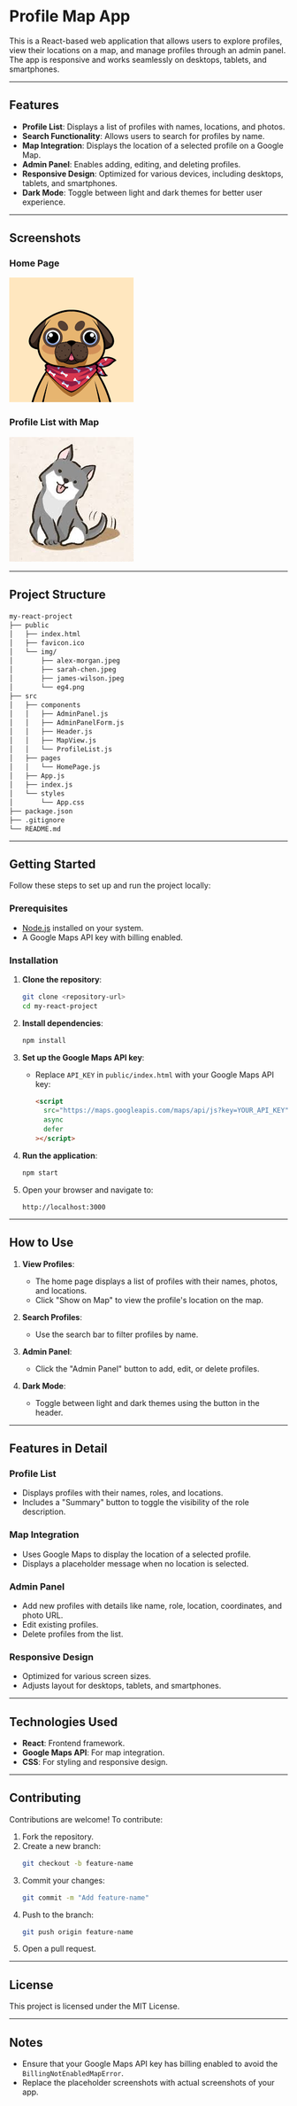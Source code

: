 # Profile Map App

This is a React-based web application that allows users to explore profiles, view their locations on a map, and manage profiles through an admin panel. The app is responsive and works seamlessly on desktops, tablets, and smartphones.

---

## Features

- **Profile List**: Displays a list of profiles with names, locations, and photos.
- **Search Functionality**: Allows users to search for profiles by name.
- **Map Integration**: Displays the location of a selected profile on a Google Map.
- **Admin Panel**: Enables adding, editing, and deleting profiles.
- **Responsive Design**: Optimized for various devices, including desktops, tablets, and smartphones.
- **Dark Mode**: Toggle between light and dark themes for better user experience.

---

## Screenshots

### Home Page
![Home Page](public/img/eg4.png)

### Profile List with Map
![Profile List with Map](public/img/sarah-chen.jpeg)

---

## Project Structure

```
my-react-project
├── public
│   ├── index.html
│   ├── favicon.ico
│   └── img/
│       ├── alex-morgan.jpeg
│       ├── sarah-chen.jpeg
│       ├── james-wilson.jpeg
│       └── eg4.png
├── src
│   ├── components
│   │   ├── AdminPanel.js
│   │   ├── AdminPanelForm.js
│   │   ├── Header.js
│   │   ├── MapView.js
│   │   └── ProfileList.js
│   ├── pages
│   │   └── HomePage.js
│   ├── App.js
│   ├── index.js
│   └── styles
│       └── App.css
├── package.json
├── .gitignore
└── README.md
```

---

## Getting Started

Follow these steps to set up and run the project locally:

### Prerequisites

- [Node.js](https://nodejs.org/) installed on your system.
- A Google Maps API key with billing enabled.

### Installation

1. **Clone the repository**:
   ```bash
   git clone <repository-url>
   cd my-react-project
   ```

2. **Install dependencies**:
   ```bash
   npm install
   ```

3. **Set up the Google Maps API key**:
   - Replace `API_KEY` in `public/index.html` with your Google Maps API key:
     ```html
     <script
       src="https://maps.googleapis.com/maps/api/js?key=YOUR_API_KEY"
       async
       defer
     ></script>
     ```

4. **Run the application**:
   ```bash
   npm start
   ```

5. Open your browser and navigate to:
   ```
   http://localhost:3000
   ```

---

## How to Use

1. **View Profiles**:
   - The home page displays a list of profiles with their names, photos, and locations.
   - Click "Show on Map" to view the profile's location on the map.

2. **Search Profiles**:
   - Use the search bar to filter profiles by name.

3. **Admin Panel**:
   - Click the "Admin Panel" button to add, edit, or delete profiles.

4. **Dark Mode**:
   - Toggle between light and dark themes using the button in the header.

---

## Features in Detail

### Profile List
- Displays profiles with their names, roles, and locations.
- Includes a "Summary" button to toggle the visibility of the role description.

### Map Integration
- Uses Google Maps to display the location of a selected profile.
- Displays a placeholder message when no location is selected.

### Admin Panel
- Add new profiles with details like name, role, location, coordinates, and photo URL.
- Edit existing profiles.
- Delete profiles from the list.

### Responsive Design
- Optimized for various screen sizes.
- Adjusts layout for desktops, tablets, and smartphones.

---

## Technologies Used

- **React**: Frontend framework.
- **Google Maps API**: For map integration.
- **CSS**: For styling and responsive design.

---

## Contributing

Contributions are welcome! To contribute:

1. Fork the repository.
2. Create a new branch:
   ```bash
   git checkout -b feature-name
   ```
3. Commit your changes:
   ```bash
   git commit -m "Add feature-name"
   ```
4. Push to the branch:
   ```bash
   git push origin feature-name
   ```
5. Open a pull request.

---

## License

This project is licensed under the MIT License.

---

## Notes

- Ensure that your Google Maps API key has billing enabled to avoid the `BillingNotEnabledMapError`.
- Replace the placeholder screenshots with actual screenshots of your app.
